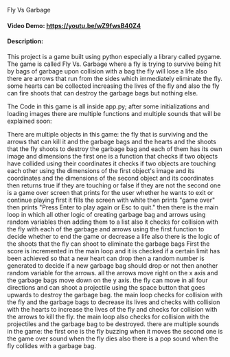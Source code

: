 Fly Vs Garbage
#### Video Demo:  https://youtu.be/wZ9fwsB40Z4
#### Description:
This project is a game built using python especially a library called pygame.
The game is called Fly Vs. Garbage where a fly is trying to survive being hit by bags of garbage upon collision with a bag the fly will lose a life also there are arrows that run from the sides which immediately eliminate the fly.
some hearts can be collected increasing the lives of the fly and also the fly can fire shoots that can destroy the garbage bags but nothing else.

The Code in this game is all inside app.py; after some initializations and loading images there are multiple functions and multiple sounds that will be explained soon:

There are multiple objects in this game: the fly that is surviving and the arrows that can kill it and the garbage bags and the hearts and the shoots that the fly shoots to destroy the garbage bag and each of them has its own image and dimensions
the first one is a function that checks if two objects have collided using their coordinates it checks if two objects are touching each other using the dimensions of the first object's image and its coordinates and the dimensions of the second object and its coordinates then returns true if they are touching or false if they are not
the second one is a game over screen that prints for the user whether he wants to exit or continue playing first it fills the screen with white then prints "game over" then prints "Press Enter to play again or Esc to quit."
then there is the main loop in which all other logic of creating garbage bag and arrows using random variables then adding them to a list also it checks for collision with the fly with each of the garbage and arrows using the first function to decide whether to end the game or decrease a life
also there is the logic of the shoots that the fly can shoot to eliminate the garbage bags
First the score is incremented in the main loop and it is checked if a certain limit has been achieved so that a new heart can drop then a random number is generated to decide if a new garbage bag should drop or not then another random variable for the arrows.
all the arrows move right on the x axis and the garbage bags move down on the y axis.
the fly can move in all four directions and can shoot a projectile using the space button that goes upwards to destroy the garbage bag.
the main loop checks for collision with the fly and the garbage bags to decrease its lives and checks with collision with the hearts to increase the lives of the fly and checks for collision with the arrows to kill the fly.
the main loop also checks for collision with the projectiles and the garbage bag to be destroyed.
there are multiple sounds in the game: the first one is the fly buzzing when it moves the second one is the game over sound when the fly dies also there is a pop sound when the fly collides with a garbage bag.
